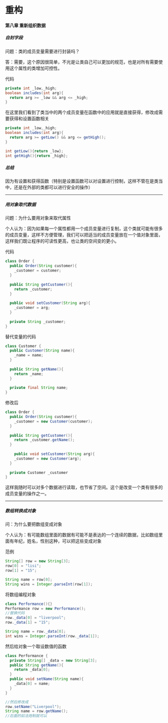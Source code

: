 # 重构
#### 第八章 重新组织数据

##### 自封字段

问题：类的成员变量需要进行封装吗？

答：需要，这个原因很简单，不光是让类自己可以更加的规范，也是对所有需要使用这个属性的类增加可控性。

代码

```java
private int _low,_high;
boolean includes(int arg){
  return arg >= _low && arg <= _high;
}
```

在这里我们看到了类当中的两个成员变量在函数中的应用就是直接获得，修改成需要获得和设置函数相关

```java
private int _low,_high;
boolean includes(int arg){
  return arg >= getLow() && arg <= getHigh();
}

int getLow(){return _low};
int getHigh(){return _high};
```

##### 总结

因为有设置和获得函数（特别是设置函数可以对设置进行控制，这样不管在是类当中，还是在外部的类都可以进行安全的操作）

------

##### 用对象取代数据

问题：为什么要用对象来取代属性

个人认为：因为如果每一个属性都用一个成员变量进行复制，这个类就可能有很多的成员变量，这样不方便管理，我们可以把适当的成员变量放在一个值对象里面，这样我们既让程序的可读性更高，也让类的空间变的更小。

代码

```java
class Order {
  public Order(String customer){
    _customer = customer;
  }
  
  public String getCustomer(){
    return _customer;
  }
  
  public void setCustomer(String arg){
    _customer = arg;
  }
  
  private String _customer;
}
```

替代变量的代码

```java
class Customer {
  public Customer(String name){
    _name = name;
  }
  
  public String getName(){
    return _name;
  }
  
  private final String name;
}
```

修改后

```java
class Order {
  public Order(String customer){
    _customer = new Customer(customer);
  }
  
  public String getCustomer(){
    return _customer.getName();
  }
  
 	public void setCustomer(String arg){
    _customer = new Customer(arg);
  }
  
  private Customer _customer
}
```

这样我随时可以对多个数据进行读取，也节省了空间。这个是改变一个类有很多的成员变量的操作之一。

------

##### 数组转换成对象

问：为什么要把数组变成对象

个人认为：有可能数组里面的数据有可能不是表达的一个连续的数据，比如数组里面有年纪，姓名，性别这种，可以把这些变成对象

范例

```java
String[] row = new String[3];
row[0] = "lisi";
row[1] = "15";

String name = row[0];
String wins = Integer.parseInt(row[1]);

```

将数组编程对象

```java
class Performance(){}
Performance row = new Performance();
//替换代码
row._data[0] = "liverpool";
row._data[1] = "15";

String name = row._data[0];
int wins = Integer.parseInt(row._data[1]);

```

然后给对象一个取设数值的函数

```java
class Performance {
  private String[] _data = new String[3];
  public String getName(){
    return _data[0];
  }
  public void setName(String name){
    _data[0] = name;
  }
}

//然后修改成
row.setName("Liverpool");
String name = row.getName();
//后面的如法炮制就可以
```

